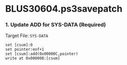 # BLUS30604.ps3savepatch

### 1. Update ADD for SYS-DATA (Required)

Target File: `SYS-DATA`

```
set [csum]:0
set pointer:eof+1
set [csum]:add(0x00000C,pointer)
write at 0x000008:[csum]
```

